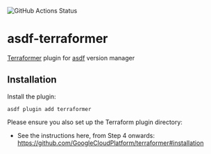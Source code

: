 ![GitHub Actions Status](https://github.com/grimoh/asdf-terraformer/workflows/Build/badge.svg?branch=main)

# asdf-terraformer

[Terraformer](https://github.com/GoogleCloudPlatform/terraformer) plugin for [asdf](https://github.com/asdf-vm/asdf) version manager

## Installation

Install the plugin:

```
asdf plugin add terraformer
```

Please ensure you also set up the Terraform plugin directory:
* See the instructions here, from Step 4 onwards: https://github.com/GoogleCloudPlatform/terraformer#installation
